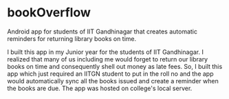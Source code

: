 # bookOverflow
Android app for students of IIT Gandhinagar that creates automatic reminders for returning library books on time.

I built this app in my Junior year for the students of IIT Gandhinagar. I realized that many of us including me would forget to return our library books on time and consequently shell out money as late fees. So, I built this app which just required an IITGN student to put in the roll no and the app would automatically sync all the books issued and create a reminder when the books are due. The app was hosted on college's local server.
